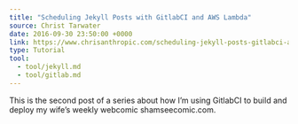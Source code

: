 ```yaml
---
title: "Scheduling Jekyll Posts with GitlabCI and AWS Lambda"
source: Christ Tarwater
date: 2016-09-30 23:50:00 +0000
link: https://www.chrisanthropic.com/scheduling-jekyll-posts-gitlabci-aws-lambda/
type: Tutorial
tool:
  - tool/jekyll.md
  - tool/gitlab.md
---
```

This is the second post of a series about how I’m using GitlabCI to build and deploy my wife’s weekly webcomic shamseecomic.com.





